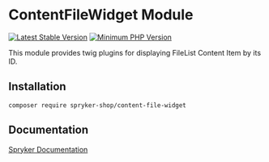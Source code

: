 # ContentFileWidget Module
[![Latest Stable Version](https://poser.pugx.org/spryker-shop/content-file-widget/v/stable.svg)](https://packagist.org/packages/spryker-shop/content-file-widget)
[![Minimum PHP Version](https://img.shields.io/badge/php-%3E%3D%208.1-8892BF.svg)](https://php.net/)

This module provides twig plugins for displaying FileList Content Item by its ID.

## Installation

```
composer require spryker-shop/content-file-widget
```

## Documentation

[Spryker Documentation](https://docs.spryker.com)
